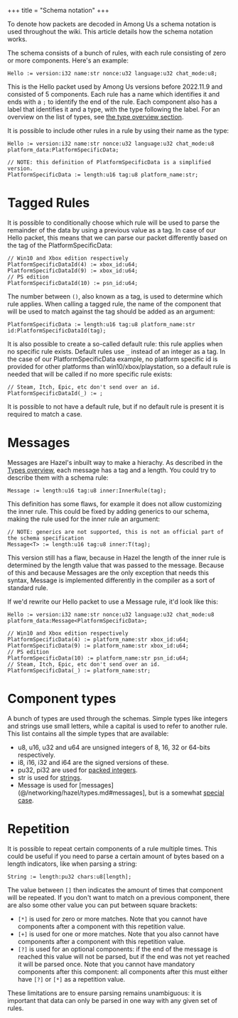 +++
title = "Schema notation"
+++

To denote how packets are decoded in Among Us a schema notation is used throughout the wiki. This article details how the schema notation works.

<!-- more -->

The schema consists of a bunch of rules, with each rule consisting of zero or more components. Here's an example:

```
Hello := version:i32 name:str nonce:u32 language:u32 chat_mode:u8;
```

This is the Hello packet used by Among Us versions before 2022.11.9 and consisted of 5 components. Each rule has a name which identifies it and ends with a `;` to identify the end of the rule. Each component also has a label that identifies it and a type, with the type following the label. For an overview on the list of types, see [the type overview section](#component-types).

It is possible to include other rules in a rule by using their name as the type:

```
Hello := version:i32 name:str nonce:u32 language:u32 chat_mode:u8 platform_data:PlatformSpecificData;

// NOTE: this definition of PlatformSpecificData is a simplified version.
PlatformSpecificData := length:u16 tag:u8 platform_name:str;
```

# Tagged Rules

It is possible to conditionally choose which rule will be used to parse the remainder of the data by using a previous value as a tag. In case of our Hello packet, this means that we can parse our packet differently based on the tag of the PlatformSpecificData:

```
// Win10 and Xbox edition respectively
PlatformSpecificDataId(4) := xbox_id:u64;
PlatformSpecificDataId(9) := xbox_id:u64;
// PS edition
PlatformSpecificDataId(10) := psn_id:u64;
```

The number between `()`, also known as a tag, is used to determine which rule applies.
When calling a tagged rule, the name of the component that will be used to match against the tag should be added as an argument:

```
PlatformSpecificData := length:u16 tag:u8 platform_name:str id:PlatformSpecificDataId(tag);
```

It is also possible to create a so-called default rule: this rule applies when no specific rule exists. Default rules use `_` instead of an integer as a tag.
In the case of our PlatformSpecificData example, no platform specific id is provided for other platforms than win10/xbox/playstation, so a default rule is needed that will be called if no more specific rule exists:

```
// Steam, Itch, Epic, etc don't send over an id.
PlatformSpecificDataId(_) := ;
```

It is possible to not have a default rule, but if no default rule is present it is required to match a case.

# Messages

Messages are Hazel's inbuilt way to make a hierachy. As described in the [Types overview](@/networking/hazel/types.md#messages), each message has a tag and a length. You could try to describe them with a schema rule:

```
Message := length:u16 tag:u8 inner:InnerRule(tag);
```

This definition has some flaws, for example it does not allow customizing the inner rule. This could be fixed by adding generics to our schema, making the rule used for the inner rule an argument:

```
// NOTE: generics are not supported, this is not an official part of the schema specification
Message<T> := length:u16 tag:u8 inner:T(tag);
```

This version still has a flaw, because in Hazel the length of the inner rule is determined by the length value that was passed to the message. Because of this and because Messages are the only exception that needs this syntax, Message is implemented differently in the compiler as a sort of standard rule.

If we'd rewrite our Hello packet to use a Message rule, it'd look like this:

```
Hello := version:i32 name:str nonce:u32 language:u32 chat_mode:u8 platform_data:Message<PlatformSpecificData>;

// Win10 and Xbox edition respectively
PlatformSpecificData(4) := platform_name:str xbox_id:u64;
PlatformSpecificData(9) := platform_name:str xbox_id:u64;
// PS edition
PlatformSpecificData(10) := platform_name:str psn_id:u64;
// Steam, Itch, Epic, etc don't send over an id.
PlatformSpecificData(_) := platform_name:str;
```

# Component types

A bunch of types are used through the schemas. Simple types like integers and strings use small letters, while a capital is used to refer to another rule. This list contains all the simple types that are available:

- u8, u16, u32 and u64 are unsigned integers of 8, 16, 32 or 64-bits respectively.
- i8, i16, i32 and i64 are the signed versions of these.
- pu32, pi32 are used for [packed integers](@/networking/hazel/types.md#packed-integers).
- str is used for [strings](@/networking/hazel/types.md#strings-and-byte-arrays).
- Message is used for [messages](@/networking/hazel/types.md#messages], but is a somewhat [special case](#messages).

# Repetition

It is possible to repeat certain components of a rule multiple times. This could be useful if you need to parse a certain amount of bytes based on a length indicators, like when parsing a string:

```
String := length:pu32 chars:u8[length];
```

The value between `[]` then indicates the amount of times that component will be repeated. If you don't want to match on a previous component, there are also some other value you can put between square brackets:

- `[*]` is used for zero or more matches. Note that you cannot have components after a component with this repetition value.
- `[+]` is used for one or more matches. Note that you also cannot have components after a component with this repetition value.
- `[?]` is used for an optional components: if the end of the message is reached this value will not be parsed, but if the end was not yet reached it will be parsed once. Note that you cannot have mandatory components after this component: all components after this must either have `[?]` or `[*]` as a repetition value.

These limitations are to ensure parsing remains unambiguous: it is important that data can only be parsed in one way with any given set of rules.
